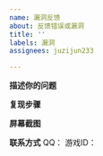 ```yaml
---
name: 漏洞反馈
about: 反馈错误或漏洞
title: ''
labels: 漏洞
assignees: juzijun233

---
```


**描述你的问题**

**复现步骤**

**屏幕截图**

**联系方式**
QQ：
游戏ID：
